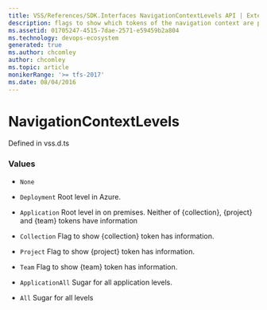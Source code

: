 ```yaml
---
title: VSS/References/SDK.Interfaces NavigationContextLevels API | Extensions for Azure DevOps Services
description: flags to show which tokens of the navigation context are present in the current request url. the request url&#x27;s context part are formed like http://server:port[/{collection}[/{project}[/{team}]]][/_admin]/_{controller}/{action} The tokens {collection}, {project} and {team} are navigation level tokens whereas _admin segment is a switch to show admin areas of the site.
ms.assetid: 01705247-4515-7dae-2571-e59459b2a804
ms.technology: devops-ecosystem
generated: true
ms.author: chcomley
author: chcomley
ms.topic: article
monikerRange: '>= tfs-2017'
ms.date: 08/04/2016
---
```


# NavigationContextLevels

Defined in vss.d.ts

### Values

* `None`

* `Deployment` Root level in Azure.

* `Application` Root level in on premises. Neither of {collection}, {project} and {team} tokens have information

* `Collection` Flag to show {collection} token has information.

* `Project` Flag to show {project} token has information.

* `Team` Flag to show {team} token has information.

* `ApplicationAll` Sugar for all application levels.

* `All` Sugar for all levels
